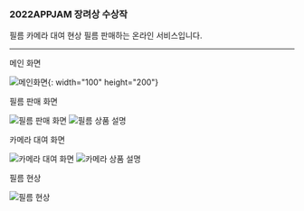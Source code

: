 ### 2022APPJAM 장려상 수상작
필름 카메라 대여 현상 필름 판매하는 온라인 서비스입니다.
<hr/>
메인 화면

![메인화면](https://user-images.githubusercontent.com/100042038/192104962-345223b3-b69a-48b7-8a6a-d9d396d63907.png){: width="100" height="200"}

필름 판매 화면

![필름 판매 화면](https://user-images.githubusercontent.com/100042038/192104995-20e4edce-5682-4b3b-9dc7-552b3a92ad0e.png) 
![필름 상품 설명](https://user-images.githubusercontent.com/100042038/192105001-89bbcf42-7b12-40c9-90cb-e00cba5b1345.png)

카메라 대여 화면 

![카메라 대여 화면](https://user-images.githubusercontent.com/100042038/192105031-6704673b-5109-4dff-a67a-98616131c1ac.png)
![카메라 상품 설명](https://user-images.githubusercontent.com/100042038/192105038-cce3c066-e705-48ff-b140-322671648fc3.png)

필름 현상 

![필름 현상](https://user-images.githubusercontent.com/100042038/192105052-c2d477e6-fd09-4191-b827-49e23f8c64f0.png)
